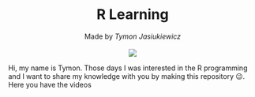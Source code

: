 <h1 align="center">R Learning</h1>

<p align="center">
  Made by <i>Tymon Jasiukiewicz</i><br><br>
  <img src="https://img.shields.io/badge/r-%23276DC3.svg?style=for-the-badge&logo=r&logoColor=white">
</p>

<p>Hi, my name is Tymon. Those days I was interested in the R programming and I want to share my knowledge with you by making this repository 😉. Here you have the <a>videos</a></p>

